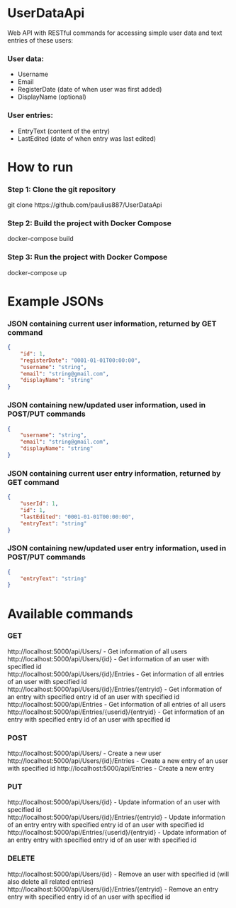 # UserDataApi
Web API with RESTful commands for accessing simple user data and text entries of these users:
### User data:
- Username
- Email
- RegisterDate (date of when user was first added)
- DisplayName (optional)
### User entries:
- EntryText (content of the entry)
- LastEdited (date of when entry was last edited)
# How to run
### Step 1: Clone the git repository
git clone ht<span>tps://</span>github.com/paulius887/UserDataApi
### Step 2: Build the project with Docker Compose
docker-compose build<br />
### Step 3: Run the project with Docker Compose
docker-compose up<br />
# Example JSONs
### JSON containing current user information, returned by GET command
```json
{
    "id": 1,
    "registerDate": "0001-01-01T00:00:00",
    "username": "string",
    "email": "string@gmail.com",
    "displayName": "string"
}
```
### JSON containing new/updated user information, used in POST/PUT commands
```json
{
    "username": "string",
    "email": "string@gmail.com",
    "displayName": "string"
}
```
### JSON containing current user entry information, returned by GET command
```json
{
    "userId": 1,
    "id": 1,
    "lastEdited": "0001-01-01T00:00:00",
    "entryText": "string"
}
```
### JSON containing new/updated user entry information, used in POST/PUT commands
```json
{
    "entryText": "string"
}
```
# Available commands
### GET
ht<span>tp://localhost:5000/api/Users/ - Get information of all users <br />
ht<span>tp://localhost:5000/api/Users/{id} - Get information of an user with specified id <br />
ht<span>tp://localhost:5000/api/Users/{id}/Entries - Get information of all entries of an user with specified id <br />
ht<span>tp://localhost:5000/api/Users/{id}/Entries/{entryid} - Get information of an entry with specified entry id of an user with specified id
ht<span>tp://localhost:5000/api/Entries - Get information of all entries of all users <br />
ht<span>tp://localhost:5000/api/Entries/{userid}/{entryid} - Get information of an entry with specified entry id of an user with specified id
### POST
ht<span>tp://localhost:5000/api/Users/ - Create a new user <br />
ht<span>tp://localhost:5000/api/Users/{id}/Entries - Create a new entry of an user with specified id
ht<span>tp://localhost:5000/api/Entries - Create a new entry
### PUT
ht<span>tp://localhost:5000/api/Users/{id} - Update information of an user with specified id <br />
ht<span>tp://localhost:5000/api/Users/{id}/Entries/{entryid} - Update information of an entry entry with specified entry id of an user with specified id
ht<span>tp://localhost:5000/api/Entries/{userid}/{entryid} - Update information of an entry entry with specified entry id of an user with specified id
### DELETE
ht<span>tp://localhost:5000/api/Users/{id} - Remove an user with specified id (will also delete all related entries) <br />
ht<span>tp://localhost:5000/api/Users/{id}/Entries/{entryid} - Remove an entry entry with specified entry id of an user with specified id
